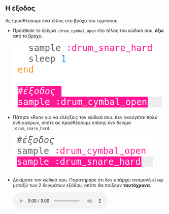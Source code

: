 ## Η έξοδος

Ας προσθέσουμε ένα τέλος στο βρόχο του τυμπάνου.

+ Πρόσθεσε το δείγμα `:drum_cymbal_open` στο τέλος του κώδικά σου, **έξω** από το βρόχο.
    
    ![στιγμιότυπο οθόνης](images/drum-outro-1.png)

+ Πάτησε «Run» για να ελέγξεις τον κώδικά σου. Δεν ακούγεται πολύ ενδιαφέρων, οπότε ας προσθέσουμε επίσης ένα δείγμα `:drum_snare_hard`.
    
    ![στιγμιότυπο οθόνης](images/drum-outro-2.png)

+ Δοκίμασε τον κώδικά σου. Παρατήρησε ότι δεν υπάρχει αναμονή `sleep` μεταξύ των 2 δειγμάτων εξόδου, οπότε θα παίξουν **ταυτόχρονα**.
    
    <div id="audio-preview" class="pdf-hidden">
      <audio controls preload> <source src="resources/drums-outro.mp3" type="audio/mpeg"> Το πρόγραμμα περιήγησης σου δεν υποστηρίζει αυτό το <code>ηχητικό</code> στοιχείο. </audio>
    </div>